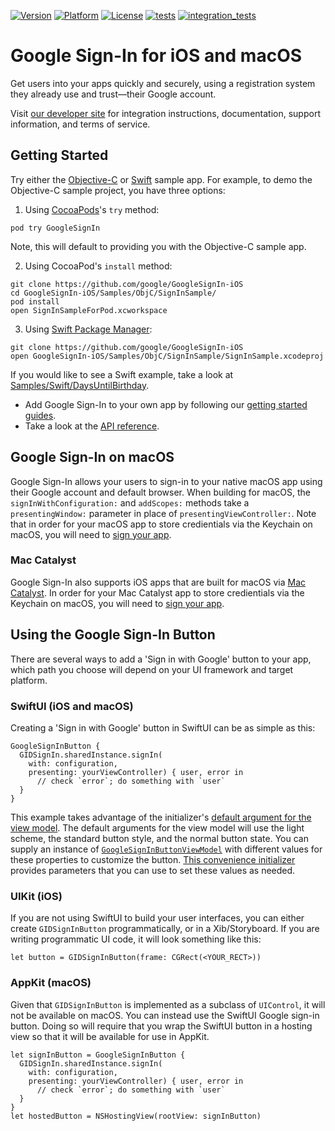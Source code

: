 [![Version](https://img.shields.io/cocoapods/v/GoogleSignIn.svg?style=flat)](https://cocoapods.org/pods/GoogleSignIn)
[![Platform](https://img.shields.io/cocoapods/p/GoogleSignIn.svg?style=flat)](https://cocoapods.org/pods/GoogleSignIn)
[![License](https://img.shields.io/cocoapods/l/GoogleSignIn.svg?style=flat)](https://cocoapods.org/pods/GoogleSignIn)
[![tests](https://github.com/google/GoogleSignIn-iOS/actions/workflows/tests.yml/badge.svg?event=push)](https://github.com/google/GoogleSignIn-iOS/actions/workflows/tests.yml)
[![integration_tests](https://github.com/google/GoogleSignIn-iOS/actions/workflows/integration_tests.yml/badge.svg?branch=main)](https://github.com/google/GoogleSignIn-iOS/actions/workflows/integration_tests.yml)

# Google Sign-In for iOS and macOS

Get users into your apps quickly and securely, using a registration system they
already use and trust—their Google account.

Visit [our developer site](https://developers.google.com/identity/sign-in/ios/)
for integration instructions, documentation, support information, and terms of
service.

## Getting Started

Try either the [Objective-C](Samples/ObjC) or [Swift](Samples/Swift) sample app.
For example, to demo the Objective-C sample project, you have three options:

1. Using [CocoaPods](https://cocoapods.org/)'s `try` method:

```
pod try GoogleSignIn
```

Note, this will default to providing you with the Objective-C sample app.

2. Using CocoaPod's `install` method:

```
git clone https://github.com/google/GoogleSignIn-iOS
cd GoogleSignIn-iOS/Samples/ObjC/SignInSample/
pod install
open SignInSampleForPod.xcworkspace
```

3. Using [Swift Package Manager](https://swift.org/package-manager/):

```
git clone https://github.com/google/GoogleSignIn-iOS
open GoogleSignIn-iOS/Samples/ObjC/SignInSample/SignInSample.xcodeproj
```

If you would like to see a Swift example, take a look at 
[Samples/Swift/DaysUntilBirthday](Samples/Swift/DaysUntilBirthday).

* Add Google Sign-In to your own app by following our
[getting started guides](https://developers.google.com/identity/sign-in/ios/start-integrating).
* Take a look at the
[API reference](https://developers.google.com/identity/sign-in/ios/api/).

## Google Sign-In on macOS

Google Sign-In allows your users to sign-in to your native macOS app using their Google account
and default browser.  When building for macOS, the `signInWithConfiguration:` and `addScopes:`
methods take a `presentingWindow:` parameter in place of `presentingViewController:`.  Note that
in order for your macOS app to store credientials via the Keychain on macOS, you will need to
[sign your app](https://developer.apple.com/support/code-signing/).

### Mac Catalyst

Google Sign-In also supports iOS apps that are built for macOS via
[Mac Catalyst](https://developer.apple.com/mac-catalyst/).  In order for your Mac Catalyst app
to store credientials via the Keychain on macOS, you will need to
[sign your app](https://developer.apple.com/support/code-signing/).

## Using the Google Sign-In Button

There are several ways to add a 'Sign in with Google' button to your app, which
path you choose will depend on your UI framework and target platform.

### SwiftUI (iOS and macOS)

Creating a 'Sign in with Google' button in SwiftUI can be as simple as this:

```
GoogleSignInButton {
  GIDSignIn.sharedInstance.signIn(
    with: configuration, 
    presenting: yourViewController) { user, error in
      // check `error`; do something with `user`
  }
}
```

This example takes advantage of the initializer's [default argument for the
view model](GoogleSignInSwift/Sources/GoogleSignInButton.swift#L39).
The default arguments for the view model will use the light scheme, the
standard button style, and the normal button state.
You can supply an instance of [`GoogleSignInButtonViewModel`](GoogleSignInSwift/Sources/GoogleSignInButtonViewModel.swift)
with different values for these properties to customize the button.
[This convenience initializer](GoogleSignInSwift/Sources/GoogleSignInButton.swift#L56) 
provides parameters that you can use to set these values as needed.

### UIKit (iOS)

If you are not using SwiftUI to build your user interfaces, you can either
create `GIDSignInButton` programmatically, or in a Xib/Storyboard. 
If you are writing programmatic UI code, it will look something like this:

`let button = GIDSignInButton(frame: CGRect(<YOUR_RECT>))`

### AppKit (macOS)

Given that `GIDSignInButton` is implemented as a subclass of `UIControl`, it
will not be available on macOS. 
You can instead use the SwiftUI Google sign-in button.
Doing so will require that you wrap the SwiftUI button in a hosting view so
that it will be available for use in AppKit.

```
let signInButton = GoogleSignInButton {
  GIDSignIn.sharedInstance.signIn(
    with: configuration, 
    presenting: yourViewController) { user, error in
      // check `error`; do something with `user`
  }
}
let hostedButton = NSHostingView(rootView: signInButton)
```
